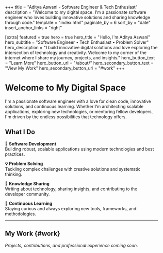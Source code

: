 +++
title = "Aditya Aswani - Software Engineer & Tech Enthusiast"
description = "Welcome to my digital space. I'm a passionate software engineer who loves building innovative solutions and sharing knowledge through code."
template = "index.html"
paginate_by = 6
sort_by = "date"
insert_anchor_links = "right"

[extra]
featured = true
hero = true
hero_title = "Hello, I'm Aditya Aswani"
hero_subtitle = "Software Engineer • Tech Enthusiast • Problem Solver"
hero_description = "I build innovative digital solutions and love exploring the intersection of technology and creativity. Welcome to my corner of the internet where I share my journey, projects, and insights."
hero_button_text = "Learn More"
hero_button_url = "/about/"
hero_secondary_button_text = "View My Work"
hero_secondary_button_url = "#work"
+++

# Welcome to My Digital Space

I'm a passionate software engineer with a love for clean code, innovative solutions, and continuous learning. Whether I'm architecting scalable applications, exploring new technologies, or mentoring fellow developers, I'm driven by the endless possibilities that technology offers.

## What I Do

**🚀 Software Development**  
Building robust, scalable applications using modern technologies and best practices.

**💡 Problem Solving**  
Tackling complex challenges with creative solutions and systematic thinking.

**📝 Knowledge Sharing**  
Writing about technology, sharing insights, and contributing to the developer community.

**🎯 Continuous Learning**  
Staying curious and always exploring new tools, frameworks, and methodologies.

---

## My Work {#work}

*Projects, contributions, and professional experience coming soon.*

